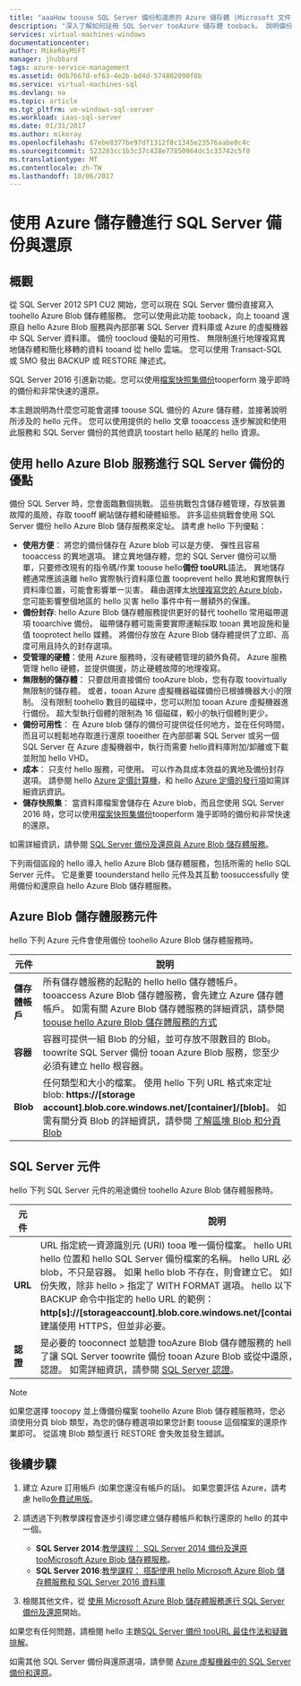 ```yaml
---
title: "aaaHow toouse SQL Server 備份和還原的 Azure 儲存體 |Microsoft 文件"
description: "深入了解如何註冊 SQL Server tooAzure 儲存體 tooback。 說明備份 SQL 資料庫 tooAzure 儲存體的 hello 優點。"
services: virtual-machines-windows
documentationcenter: 
author: MikeRayMSFT
manager: jhubbard
tags: azure-service-management
ms.assetid: 0db7667d-ef63-4e2b-bd4d-574802090f8b
ms.service: virtual-machines-sql
ms.devlang: na
ms.topic: article
ms.tgt_pltfrm: vm-windows-sql-server
ms.workload: iaas-sql-server
ms.date: 01/31/2017
ms.author: mikeray
ms.openlocfilehash: 67ebe8377be97df1312f8c1345e23576aabe0c4c
ms.sourcegitcommit: 523283cc1b3c37c428e77850964dc1c33742c5f0
ms.translationtype: MT
ms.contentlocale: zh-TW
ms.lasthandoff: 10/06/2017
---
```

# <a name="use-azure-storage-for-sql-server-backup-and-restore"></a>使用 Azure 儲存體進行 SQL Server 備份與還原
## <a name="overview"></a>概觀
從 SQL Server 2012 SP1 CU2 開始，您可以現在 SQL Server 備份直接寫入 toohello Azure Blob 儲存體服務。 您可以使用此功能 tooback，向上 tooand 還原自 hello Azure Blob 服務與內部部署 SQL Server 資料庫或 Azure 的虛擬機器中 SQL Server 資料庫。 備份 toocloud 優點的可用性、 無限制進行地理複寫異地儲存體和簡化移轉的資料 tooand 從 hello 雲端。 您可以使用 Transact-SQL 或 SMO 發出 BACKUP 或 RESTORE 陳述式。

SQL Server 2016 引進新功能。您可以使用[檔案快照集備份](http://msdn.microsoft.com/library/mt169363.aspx)tooperform 幾乎即時的備份和非常快速的還原。

本主題說明為什麼您可能會選擇 toouse SQL 備份的 Azure 儲存體，並接著說明所涉及的 hello 元件。 您可以使用提供的 hello 文章 tooaccess 逐步解說和使用此服務和 SQL Server 備份的其他資訊 toostart hello 結尾的 hello 資源。

## <a name="benefits-of-using-hello-azure-blob-service-for-sql-server-backups"></a>使用 hello Azure Blob 服務進行 SQL Server 備份的優點
備份 SQL Server 時，您會面臨數個挑戰。 這些挑戰包含儲存體管理，存放裝置故障的風險，存取 toooff 網站儲存體和硬體組態。 許多這些挑戰會使用 SQL Server 備份 hello Azure Blob 儲存服務來定址。 請考慮 hello 下列優點：

* **使用方便**： 將您的備份儲存在 Azure blob 可以是方便、 彈性且容易 tooaccess 的異地選項。 建立異地儲存體，您的 SQL Server 備份可以簡單，只要修改現有的指令碼/作業 toouse hello**備份 tooURL**語法。 異地儲存體通常應該遠離 hello 實際執行資料庫位置 tooprevent hello 異地和實際執行資料庫位置，可能會影響單一災害。 藉由選擇太[地理複寫您的 Azure blob](../../../storage/common/storage-redundancy.md)，您可能影響整個地區的 hello 災害 hello 事件中有一層額外的保護。
* **備份封存**: hello Azure Blob 儲存體服務提供更好的替代 toohello 常用磁帶選項 tooarchive 備份。 磁帶儲存體可能需要實際運輸採取 tooan 異地設施和量值 tooprotect hello 媒體。 將備份存放在 Azure Blob 儲存體提供了立即、高度可用且持久的封存選項。
* **受管理的硬體**：使用 Azure 服務時，沒有硬體管理的額外負荷。 Azure 服務管理 hello 硬體，並提供備援，防止硬體故障的地理複寫。
* **無限制的儲存體**： 只要啟用直接備份 tooAzure blob，您有存取 toovirtually 無限制的儲存體。 或者，tooan Azure 虛擬機器磁碟備份已根據機器大小的限制。 沒有限制 toohello 數目的磁碟中，您可以附加 tooan Azure 虛擬機器進行備份。 超大型執行個體的限制為 16 個磁碟，較小的執行個體則更少。
* **備份可用性**： 在 Azure blob 儲存的備份可提供從任何地方，並在任何時間，而且可以輕鬆地存取進行還原 tooeither 在內部部署 SQL Server 或另一個 SQL Server 在 Azure 虛擬機器中，執行而需要 hello資料庫附加/卸離或下載並附加 hello VHD。
* **成本**： 只支付 hello 服務，可使用。 可以作為具成本效益的異地及備份封存選項。 請參閱 hello [Azure 定價計算機](http://go.microsoft.com/fwlink/?LinkId=277060 "定價計算機")，和 hello [Azure 定價的發行項](http://go.microsoft.com/fwlink/?LinkId=277059 "定價文章")如需詳細資訊資訊。
* **儲存快照集**： 當資料庫檔案會儲存在 Azure blob，而且您使用 SQL Server 2016 時，您可以使用[檔案快照集備份](http://msdn.microsoft.com/library/mt169363.aspx)tooperform 幾乎即時的備份和非常快速的還原。

如需詳細資訊，請參閱 [SQL Server 備份及還原與 Azure Blob 儲存體服務](http://go.microsoft.com/fwlink/?LinkId=271617)。

下列兩個區段的 hello 導入 hello Azure Blob 儲存體服務，包括所需的 hello SQL Server 元件。 它是重要 toounderstand hello 元件及其互動 toosuccessfully 使用備份和還原自 hello Azure Blob 儲存體服務。

## <a name="azure-blob-storage-service-components"></a>Azure Blob 儲存體服務元件
hello 下列 Azure 元件會使用備份 toohello Azure Blob 儲存體服務時。

| 元件 | 說明 |
| --- | --- |
| **儲存體帳戶** |所有儲存體服務的起點的 hello hello 儲存體帳戶。 tooaccess Azure Blob 儲存體服務，會先建立 Azure 儲存體帳戶。 如需有關 Azure Blob 儲存體服務的詳細資訊，請參閱[toouse hello Azure Blob 儲存體服務的方式](https://azure.microsoft.com/develop/net/how-to-guides/blob-storage/) |
| **容器** |容器可提供一組 Blob 的分組，並可存放不限數目的 Blob。 toowrite SQL Server 備份 tooan Azure Blob 服務，您至少必須有建立 hello 根容器。 |
| **Blob** |任何類型和大小的檔案。 使用 hello 下列 URL 格式來定址 blob: **https://[storage account].blob.core.windows.net/[container]/[blob]**。 如需有關分頁 Blob 的詳細資訊，請參閱 [了解區塊 Blob 和分頁 Blob](http://msdn.microsoft.com/library/azure/ee691964.aspx) |

## <a name="sql-server-components"></a>SQL Server 元件
hello 下列 SQL Server 元件的用途備份 toohello Azure Blob 儲存體服務時。

| 元件 | 說明 |
| --- | --- |
| **URL** |URL 指定統一資源識別元 (URI) tooa 唯一備份檔案。 hello URL 是使用的 tooprovide hello 位置和 hello SQL Server 備份檔案的名稱。 hello URL 必須指向 tooan 實際的 blob，不只是容器。 如果 hello blob 不存在，則會建立它。 如果現有的 blob 指定，則備份失敗，除非 hello > 指定了 WITH FORMAT 選項。 hello 以下是您可以在 hello BACKUP 命令中指定的 hello URL 的範例： **http[s]://[storageaccount].blob.core.windows.net/[container]/[FILENAME.bak]**。 建議使用 HTTPS，但並非必要。 |
| **認證** |是必要的 tooconnect 並驗證 tooAzure Blob 儲存體服務的 hello 資訊會儲存為認證。  為了讓 SQL Server toowrite 備份 tooan Azure Blob 或從中還原，必須建立 SQL Server 認證。 如需詳細資訊，請參閱 [SQL Server 認證](https://msdn.microsoft.com/library/ms189522.aspx)。 |

> [!NOTE]
> 如果您選擇 toocopy 並上傳備份檔案 toohello Azure Blob 儲存體服務時，您必須使用分頁 blob 類型，為您的儲存體選項如果您計劃 toouse 這個檔案的還原作業即可。 從區塊 Blob 類型進行 RESTORE 會失敗並發生錯誤。
> 
> 

## <a name="next-steps"></a>後續步驟
1. 建立 Azure 訂用帳戶 (如果您還沒有帳戶的話)。 如果您要評估 Azure，請考慮 hello[免費試用版](https://azure.microsoft.com/free/)。
2. 請透過下列教學課程會逐步引導您建立儲存體帳戶和執行還原的 hello 的其中一個。
   
   * **SQL Server 2014**:[教學課程： SQL Server 2014 備份及還原 tooMicrosoft Azure Blob 儲存體服務](https://msdn.microsoft.com/library/jj720558\(v=sql.120\).aspx)。
   * **SQL Server 2016**:[教學課程： 搭配使用 hello Microsoft Azure Blob 儲存體服務和 SQL Server 2016 資料庫](https://msdn.microsoft.com/library/dn466438.aspx)
3. 檢閱其他文件，從 [使用 Microsoft Azure Blob 儲存體服務進行 SQL Server 備份及還原](https://msdn.microsoft.com/library/jj919148.aspx)開始。

如果您有任何問題，請檢閱 hello 主題[SQL Server 備份 tooURL 最佳作法和疑難排解](https://msdn.microsoft.com/library/jj919149.aspx)。

如需其他 SQL Server 備份與還原選項，請參閱 [Azure 虛擬機器中的 SQL Server 備份和還原](virtual-machines-windows-sql-backup-recovery.md)。

